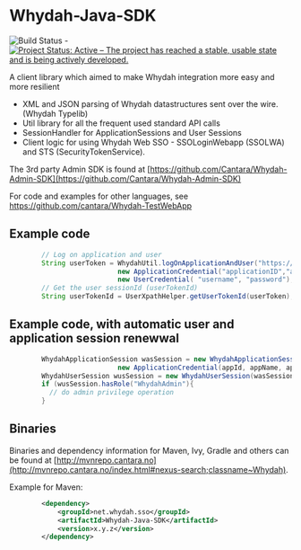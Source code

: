 Whydah-Java-SDK
===============

![Build Status](https://jenkins.capraconsulting.no/buildStatus/icon?job=Whydah-Java-SDK) - [![Project Status: Active – The project has reached a stable, usable state and is being actively developed.](http://www.repostatus.org/badges/latest/active.svg)](http://www.repostatus.org/#active) 


A client library which aimed to make Whydah integration more easy and more resilient

 * XML and JSON parsing of Whydah datastructures sent over the wire.  (Whydah Typelib)
 * Util library for all the frequent used standard API calls
 * SessionHandler for ApplicationSessions and User Sessions
 * Client logic for using Whydah Web SSO - SSOLoginWebapp (SSOLWA) and STS (SecurityTokenService).

The 3rd party Admin SDK is found at [https://github.com/Cantara/Whydah-Admin-SDK](https://github.com/Cantara/Whydah-Admin-SDK)

For code and examples for other languages, see <https://github.com/cantara/Whydah-TestWebApp>


## Example code

```java
        // Log on application and user
        String userToken = WhydahUtil.logOnApplicationAndUser("https://whydahdev.cantara.no/tokenservice/",\\
                           new ApplicationCredential("applicationID","applicationname","applicationSecret"),\\
                           new UserCredential( "username", "password");
        // Get the user sessionId (userTokenId)
        String userTokenId = UserXpathHelper.getUserTokenId(userToken);
```

## Example code, with automatic user and application session renewwal
```java
        WhydahApplicationSession wasSession = new WhydahApplicationSession(uTokenSUri, \\
                           new ApplicationCredential(appId, appName, appSecret));
        WhydahUserSession wusSession = new WhydahUserSession(wasSession,userCredential);
        if (wusSession.hasRole("WhydahAdmin"){
          // do admin privilege operation
        }
```

## Binaries

Binaries and dependency information for Maven, Ivy, Gradle and others can be found at [http://mvnrepo.cantara.no](http://mvnrepo.cantara.no/index.html#nexus-search;classname~Whydah).

Example for Maven:

```xml
        <dependency>
            <groupId>net.whydah.sso</groupId>
            <artifactId>Whydah-Java-SDK</artifactId>
            <version>x.y.z</version>
        </dependency>
```


